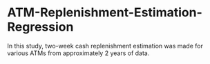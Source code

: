 # ATM-Replenishment-Estimation-Regression
In this study, two-week cash replenishment estimation was made for various ATMs from approximately 2 years of data.
